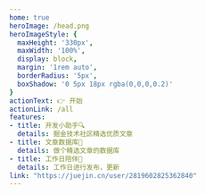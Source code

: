 ```yaml
---
home: true
heroImage: /head.png
heroImageStyle: {
  maxHeight: '330px',
  maxWidth: '100%',
  display: block,
  margin: '1rem auto',
  borderRadius: '5px',
  boxShadow: '0 5px 18px rgba(0,0,0,0.2)'
}
actionText: 👉 开始
actionLink: /all
features:
- title: 开发小助手🔍
  details: 掘金技术社区精选优质文章
- title: 文章数据库🎥
  details: 做个精选文章的数据库
- title: 工作日陪伴🚥
  details: 工作日进行发布，更新
link: "https://juejin.cn/user/2819602825362840"
---
```


<!-- [掘金下午茶专栏](https://juejin.cn/column/7107151273765371941) [酱酱们的下午茶](https://juejin.cn/user/2819602825362840) -->


